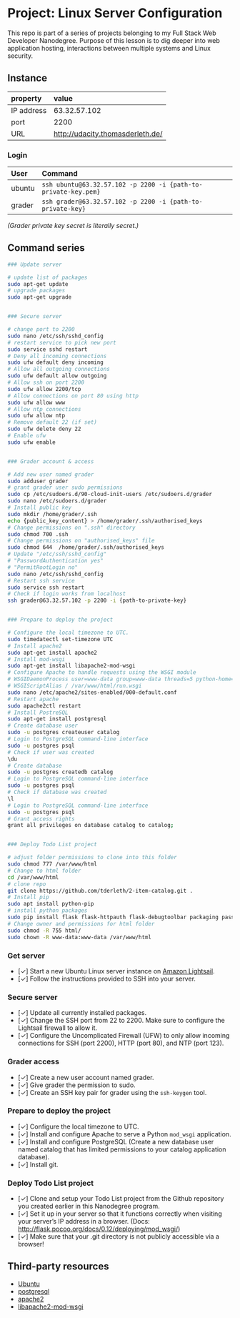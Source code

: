 # Project: Linux Server Configuration

This repo is part of a series of projects belonging to my Full Stack Web Developer Nanodegree. Purpose of this lesson is to dig deeper into web application hosting, interactions between multiple systems and Linux security.

## Instance

| property   | value                              |
| :--------- | :--------------------------------- |
| IP address | 63.32.57.102                       |
| port       | 2200                               |
| URL        | <http://udacity.thomasderleth.de/> |

### Login

| User   | Command                                                        |
| :----- | :------------------------------------------------------------- |
| ubuntu | `ssh ubuntu@63.32.57.102 -p 2200 -i {path-to-private-key.pem}` |
| grader | `ssh grader@63.32.57.102 -p 2200 -i {path-to-private-key}`     |

_(Grader private key secret is literally secret.)_

## Command series

```bash
### Update server

# update list of packages
sudo apt-get update
# upgrade packages
sudo apt-get upgrade


### Secure server

# change port to 2200
sudo nano /etc/ssh/sshd_config 				
# restart service to pick new port
sudo service sshd restart 				
# Deny all incoming connections
sudo ufw default deny incoming 	
# Allow all outgoing connections
sudo ufw default allow outgoing 		
# Allow ssh on port 2200
sudo ufw allow 2200/tcp						
# Allow connections on port 80 using http
sudo ufw allow www
# Allow ntp connections
sudo ufw allow ntp
# Remove default 22 (if set)
sudo ufw delete deny 22
# Enable ufw
sudo ufw enable


### Grader account & access

# Add new user named grader
sudo adduser grader
# grant grader user sudo permissions
sudo cp /etc/sudoers.d/90-cloud-init-users /etc/sudoers.d/grader
sudo nano /etc/sudoers.d/grader
# Install public key
sudo mkdir /home/grader/.ssh
echo {public_key_content} > /home/grader/.ssh/authorised_keys
# Change permissions on ".ssh" directory
sudo chmod 700 .ssh
# Change permissions on "authorised_keys" file
sudo chmod 644  /home/grader/.ssh/authorised_keys
# Update "/etc/ssh/sshd_config"
# "PasswordAuthentication yes"
# "PermitRootLogin no"
sudo nano /etc/ssh/sshd_config
# Restart ssh service
sudo service ssh restart
# Check if login works from localhost
ssh grader@63.32.57.102 -p 2200 -i {path-to-private-key}


### Prepare to deploy the project

# Configure the local timezone to UTC.
sudo timedatectl set-timezone UTC
# Install apache2
sudo apt-get install apache2
# Install mod-wsgi
sudo apt-get install libapache2-mod-wsgi
# Configure Apache to handle requests using the WSGI module
# WSGIDaemonProcess user=www-data group=www-data threads=5 python-home=/usr/local/lib/python2.7/dist-packages
# WSGIScriptAlias / /var/www/html/run.wsgi
sudo nano /etc/apache2/sites-enabled/000-default.conf
# Restart apache
sudo apache2ctl restart
# Install PostreSQL
sudo apt-get install postgresql
# Create database user
sudo -u postgres createuser catalog
# Login to PostgreSQL command-line interface
sudo -u postgres psql
# Check if user was created
\du
# Create database
sudo -u postgres createdb catalog
# Login to PostgreSQL command-line interface
sudo -u postgres psql
# Check if database was created
\l
# Login to PostgreSQL command-line interface
sudo -u postgres psql
# Grant access rights
grant all privileges on database catalog to catalog;


### Deploy Todo List project

# adjust folder permissions to clone into this folder
sudo chmod 777 /var/www/html
# Change to html folder
cd /var/www/html
# clone repo
git clone https://github.com/tderleth/2-item-catalog.git .
# Install pip
sudo apt install python-pip
# install python packages
sudo pip install flask flask-httpauth flask-debugtoolbar packaging passlib sqlalchemy psycopg2-binary requests google-api-python-client
# Change owner and permissions for html folder
sudo chmod -R 755 html/
sudo chown -R www-data:www-data /var/www/html
```

### Get server

-   [✓]  Start a new Ubuntu Linux server instance on [Amazon Lightsail](https://aws.amazon.com/de/lightsail/).
-   [✓]  Follow the instructions provided to SSH into your server.

### Secure server

-   [✓]  Update all currently installed packages.
-   [✓]  Change the SSH port from 22 to 2200. Make sure to configure the Lightsail firewall to allow it.
-   [✓]  Configure the Uncomplicated Firewall (UFW) to only allow incoming connections for SSH (port 2200), HTTP (port 80), and NTP (port 123).

### Grader access

-   [✓]  Create a new user account named grader.
-   [✓]  Give grader the permission to sudo.
-   [✓]  Create an SSH key pair for grader using the `ssh-keygen` tool.

### Prepare to deploy the project

-   [✓]  Configure the local timezone to UTC.
-   [✓]  Install and configure Apache to serve a Python `mod_wsgi` application.
-   [✓]  Install and configure PostgreSQL (Create a new database user named catalog that has limited permissions to your catalog application database).
-   [✓]  Install git.

### Deploy Todo List project

-   [✓]  Clone and setup your Todo List project from the Github repository you created earlier in this Nanodegree program.
-   [✓]  Set it up in your server so that it functions correctly when visiting your server’s IP address in a browser. (Docs: <http://flask.pocoo.org/docs/0.12/deploying/mod_wsgi/>)
-   [✓]  Make sure that your .git directory is not publicly accessible via a browser!

## Third-party resources

-   [Ubuntu](http://releases.ubuntu.com/16.04/)
-   [postgresql](https://www.postgresql.org/)
-   [apache2](https://httpd.apache.org/)
-   [libapache2-mod-wsgi](https://packages.debian.org/search?keywords=libapache2-mod-wsgi)
